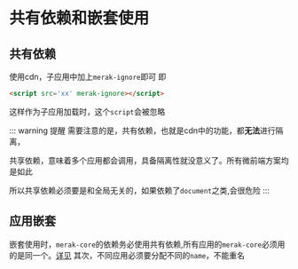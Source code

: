 # 共有依赖和嵌套使用

## 共有依赖
使用cdn，子应用中加上`merak-ignore`即可
即
```html
<script src='xx' merak-ignore></script>
```
这样作为子应用加载时，这个`script`会被忽略

::: warning 提醒
需要注意的是，共有依赖，也就是cdn中的功能，都**无法**进行隔离，

共享依赖，意味着多个应用都会调用，具备隔离性就没意义了。所有微前端方案均是如此

所以共享依赖必须要是和全局无关的，如果依赖了`document`之类,会很危险
:::

## 应用嵌套
嵌套使用时，`merak-core`的依赖务必使用共有依赖,所有应用的`merak-core`必须用的是同一个。[详见](https://github.com/fgsreally/merak/tree/main/examples/main-nest/vite.config.ts)
其次，不同应用必须要分配不同的`name`，不能重名